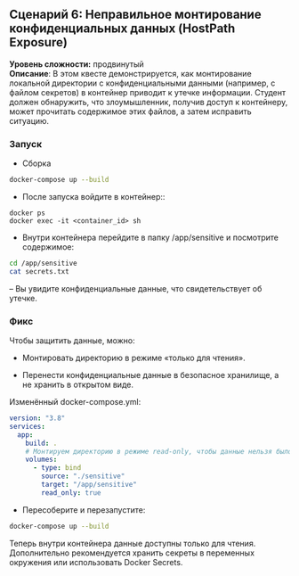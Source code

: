 ## Сценарий 6: Неправильное монтирование конфиденциальных данных (HostPath Exposure)
**Уровень сложности:** продвинутый  
**Описание**:
В этом квесте демонстрируется, как монтирование локальной директории с конфиденциальными данными (например, с файлом секретов) в контейнер приводит к утечке информации. Студент должен обнаружить, что злоумышленник, получив доступ к контейнеру, может прочитать содержимое этих файлов, а затем исправить ситуацию.

### Запуск
- Сборка
```sh
docker-compose up --build
```
- После запуска войдите в контейнер::
```
docker ps
docker exec -it <container_id> sh
```
- Внутри контейнера перейдите в папку /app/sensitive и посмотрите содержимое:
```sh
cd /app/sensitive
cat secrets.txt
```
– Вы увидите конфиденциальные данные, что свидетельствует об утечке.
### Фикс

Чтобы защитить данные, можно:

- Монтировать директорию в режиме «только для чтения».

- Перенести конфиденциальные данные в безопасное хранилище, а не хранить в открытом виде.

Изменённый docker-compose.yml:
```yml
version: "3.8"
services:
  app:
    build: .
    # Монтируем директорию в режиме read-only, чтобы данные нельзя было изменить или прочитать злоумышленнику из контейнера, если доступ ограничен
    volumes:
      - type: bind
        source: "./sensitive"
        target: "/app/sensitive"
        read_only: true
```

- Пересоберите и перезапустите:
```sh
docker-compose up --build
```
Теперь внутри контейнера данные доступны только для чтения. Дополнительно рекомендуется хранить секреты в переменных окружения или использовать Docker Secrets.
